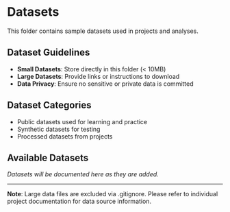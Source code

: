 # Datasets

This folder contains sample datasets used in projects and analyses.

## Dataset Guidelines

- **Small Datasets**: Store directly in this folder (< 10MB)
- **Large Datasets**: Provide links or instructions to download
- **Data Privacy**: Ensure no sensitive or private data is committed

## Dataset Categories

- Public datasets used for learning and practice
- Synthetic datasets for testing
- Processed datasets from projects

## Available Datasets

*Datasets will be documented here as they are added.*

---

**Note**: Large data files are excluded via .gitignore. Please refer to individual project documentation for data source information.
